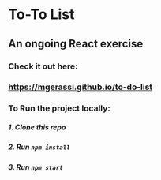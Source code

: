 # To-To List
## An ongoing React exercise

### Check it out here: 
### https://mgerassi.github.io/to-do-list

### To Run the project locally:
##### 1. Clone this repo
##### 2. Run `npm install`
##### 3. Run `npm start`
